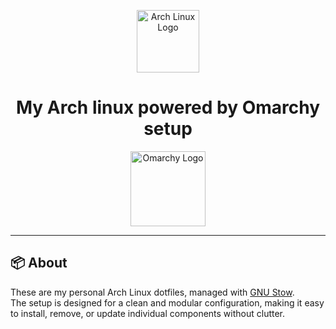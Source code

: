 <p align="center">
  <img src="https://upload.wikimedia.org/wikipedia/commons/a/a5/Archlinux-icon-crystal-64.svg" alt="Arch Linux Logo" width="100"/>
</p>

<h1 align="center">My Arch linux powered by Omarchy setup</h1>

<p align="center">
  <img src="omarchy-logo.png" alt="Omarchy Logo" width="120"/>
</p>

---

## 📦 About
These are my personal Arch Linux dotfiles, managed with [GNU Stow](https://www.gnu.org/software/stow/).  
The setup is designed for a clean and modular configuration, making it easy to install, remove, or update individual components without clutter.

